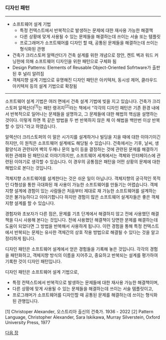 ### 디자인 패턴
***
* 소프트웨어 설계 기법
    * 특정 컨텍스트에서 반복적으로 발생하는 문제에 대한 재사용 가능한 해결책
    * 다른 상황에 맞게 사용될 수 있는 문제들을 해결하는데 쓰이는 서술 또는 템플릿
    * 프로그래머가 소프트웨어를 디자인 할 때, 공통된 문제들을 해결하는데 쓰이는 형식화된 관행
* 건축가 크리스토퍼 알렉산더가 건축 설계를 위한 개념으로 창안, 켄트 벡과 워드 커닝헌에 의해 소프트웨어 디자인을 위한 패턴으로 구체화 됨
* Design Patterns: Elements of Reusable Object-Oriented Sofrtware가 출판된 후 널리 알려짐
* 객체지향 설계 기법으로 유명해진 디자인 패턴은 아키텍처, 동시성 제어, 클라우드 아키텍처 등의 설계 기법으로 확장됨
***

소프트웨어 설계 기법은 여러 면에서 건축 설계 기법에 빚을 지고 있습니다. 건축가 크리스토퍼 알렉산더<sup>[1]</sup>는 패턴 랭귀지<sup>[2]</sup>라는 책에서 “각각의 디자인 패턴은 기존 환경 내에서 반복적으로 일어나는 문제들을 설명하고, 그 문제들에 대한 해법의 핵심을 설명하는 것이다. 이렇게 하면 똑 같은 방법을 두 번 반복하지 않은 채 이 해법을 백만번 이상 반복할 수 있다.”라고 하였습니다.

알렉산더 크리스토퍼의 이 말은 시가지를 설계하거나 빌딩을 지을 때에 대한 이야기이긴 하지만, 이 원칙은 소프트웨어 설계에도 해당될 수 있습니다. 건축에서는 기후, 날씨, 생활양식과 관련되어 벽의 두께나 문의 높이 등을 결정하는 것에 관련된 문제를 해결하기 위한 관례화 된 패턴으로 이야기하지만, 소프트웨어 세계에서는 객체와 인터페이스에 관련된 이야기로 생각할 수 있습니다. 이 경우의 공통점은 패턴을 어떤 상황의 문제에 대한 해법으로 본다는 것입니다.

객체지향 소프트웨어를 설계한다는 것은 쉬운 일이 아닙니다. 객체지향의 궁극적인 목적인 다형성을 통한 극대화된 재 사용이 가능한 소프트웨어를 만들기는 어렵습니다. 객체지향 설계에 경험이 있는 사람들은 처음부터 제대로 재 가능한 소프트웨어를 설계하는 것은 불가능하다고 이야기합니다 하지만 경험이 많은 소프트웨어 설계자들은 좋은 객체지향 설계를 할 수 있습니다. 

경험자와 초보자가 다른 점은, 문제를 기초 단계에서 해결하지 않고 전에 사용했던 해결책을 다시 사용해 본다는 것입니다. 전에 사용했던 해결책이 당면한 문제를 해결하는데 도움이 되었다면 그 방법을 반복해서 사용하게 됩니다. 이런 경험을 통해 특정 컨텍스트에서 반복되는 문제는 유사한 객체간의 상호 작용 방법으로 해결될 수 있다는 것을 알고 정리하게 됩니다.

디자인 패턴은 소프트웨어 설계에서 얻은 경험들을 기록해 놓은 것입니다. 각각의 경험을 패턴화하고, 객체지향 방식의 이름을 지어주고, 중요하고 반복되는 설계를 평가하여 기록한 것이 디자인 패턴입니다.

디자인 패턴은 소프트웨어 설계 기법으로, 
* 특정 컨텍스트에서 반복적으로 발생하는 문제들에 대한 재사용 가능한 해결책이며,
* 다른 상황에 맞게 사용될 수 있는 문제들을 해결하는데 쓰이는 서술 템플릿이고,
* 프로그래머가 소프트웨어를 디자인할 때 공통된 문제를 해결하는데 쓰이는 형식화된 관행입니다.

<a name="footnote_1">[1]</a> Christoper Alexander, 오스트리아 출신의 건축가. 1936 - 2022
<a name="footnote_2">[2]</a> Pattern Language, Christopher Alexander, Sara Iskikawa, Murray Silverstein, Oxford University Press, 1977

<a href="./03_디자인_패턴의_요소.md">다음 장</a>